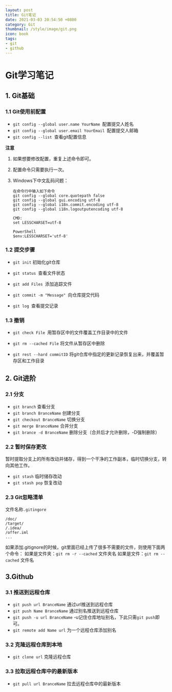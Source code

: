 ```yaml
---
layout: post
title: Git笔记
date: 2021-03-03 20:54:50 +0800
category: Git
thumbnail: /style/image/git.png
icon: book
tags:
- git
- github
---
```


# Git学习笔记

## 1. Git基础

### 1.1 Git使用前配置

- `git config --global user.name YourName `配置提交人姓名
- `git config --global user.email YourEmail `配置提交人邮箱
- `git config --list `查看git配置信息

**注意**

1. 如果想要修改配置，重复上述命令即可。

2. 配置命令只需要执行一次。

3. Windows下中文乱码问题：

   ```git
   在命令行中输入如下命令
   git config --global core.quotepath false
   git config --global gui.encoding utf-8
   git config --global i18n.commit.encoding utf-8
   git config --global i18n.logoutputencoding utf-8
   
   CMD: 
   set LESSCHARSET=utf-8
   
   PowerShell
   $env:LESSCHARSET='utf-8'
   ```

### 1.2 提交步骤

- `git init` 初始化git仓库

- `git status `查看文件状态

- `git add Files `添加追踪文件

- `git commit -m "Message" `向仓库提交代码

- `git log `查看提交记录

### 1.3 撤销

- `git check File `用暂存区中的文件覆盖工作目录中的文件

- `git rm --cached File` 将文件从暂存区中删除

- `git rest --hard commitID` 将git仓库中指定的更新记录恢复出来，并覆盖暂存区和工作目录

  

## 2. Git进阶

### 2.1 分支

- `git branch` 查看分支
- `git branch BranceName` 创建分支
- `git checkout BranceName` 切换分支
- `git merge BranceName` 合并分支
- `git brance -d BranceName` 删除分支（合并后才允许删除，-D强制删除） 

### 2.2 暂时保存更改

暂时提取分支上的所有改动并储存，得到一个干净的工作副本，临时切换分支，转向其他工作。

- `git stash` 临时储存改动
- `git stash pop` 恢复改动

### 2.3 Git忽略清单

文件名称`.gitingore`

```
/doc/
/target/
/.idea/
/offer.iml
...
```

如果添加.gitignore的时候，git里面已经上传了很多不需要的文件，则使用下面两个命令：
如果是文件夹：`git rm -r --cached` 文件夹名
如果是文件：`git rm --cached` 文件名



## 3.Github

### 3.1 推送到远程仓库

- `git push url BranceName`  通过url推送到远程仓库
- `git push Name BranceName`  通过别名推送到远程仓库
- `git push -u url BranceName`  -u记住仓库地址别名，下此只需`git push`即可。
- `git remote add Name url` 为一个远程仓库添加别名

### 3.2 克隆远程仓库到本地

- `git clone url` 克隆远程仓库

### 3.3 拉取远程仓库中的最新版本

- `git pull url BranceName` 拉去远程仓库中的最新版本

